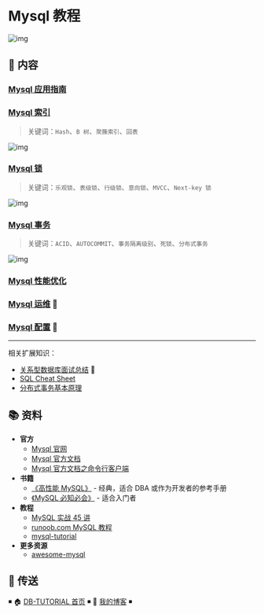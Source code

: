 # Mysql 教程

![img](http://dunwu.test.upcdn.net/snap/20200716103611.png)

## 📖 内容

### [Mysql 应用指南](mysql-quickstart.md)

### [Mysql 索引](mysql-index.md)

> 关键词：`Hash`、`B 树`、`聚簇索引`、`回表`

![img](http://dunwu.test.upcdn.net/snap/20200715172009.png)

### [Mysql 锁](mysql-lock.md)

> 关键词：`乐观锁`、`表级锁`、`行级锁`、`意向锁`、`MVCC`、`Next-key 锁`

![img](http://dunwu.test.upcdn.net/snap/20200716064947.png)

### [Mysql 事务](mysql-transaction.md)

> 关键词：`ACID`、`AUTOCOMMIT`、`事务隔离级别`、`死锁`、`分布式事务`

![img](http://dunwu.test.upcdn.net/snap/20200716074533.png)

### [Mysql 性能优化](mysql-optimization.md)

### [Mysql 运维](mysql-ops.md) 🔨

### [Mysql 配置](mysql-config.md) 🔨

---

相关扩展知识：

- [关系型数据库面试总结](https://github.com/dunwu/db-tutorial/blob/master/docs/sql/sql-interview.md) 💯
- [SQL Cheat Sheet](https://github.com/dunwu/db-tutorial/blob/master/docs/sql/sql-cheat-sheet.md)
- [分布式事务基本原理](https://github.com/dunwu/blog/blob/master/source/_posts/theory/distributed-transaction.md)

## 📚 资料

- **官方**
  - [Mysql 官网](https://www.mysql.com/)
  - [Mysql 官方文档](https://dev.mysql.com/doc/refman/8.0/en/)
  - [Mysql 官方文档之命令行客户端](https://dev.mysql.com/doc/refman/8.0/en/mysql.html)
- **书籍**
  - [《高性能 MySQL》](https://book.douban.com/subject/23008813/) - 经典，适合 DBA 或作为开发者的参考手册
  - [《MySQL 必知必会》](https://book.douban.com/subject/3354490/) - 适合入门者
- **教程**
  - [MySQL 实战 45 讲](https://time.geekbang.org/column/intro/139)
  - [runoob.com MySQL 教程](http://www.runoob.com/mysql/mysql-tutorial.html)
  - [mysql-tutorial](https://github.com/jaywcjlove/mysql-tutorial)
- **更多资源**
  - [awesome-mysql](https://github.com/jobbole/awesome-mysql-cn)

## 🚪 传送

◾ 🏠 [DB-TUTORIAL 首页](https://github.com/dunwu/db-tutorial) ◾ 🎯 [我的博客](https://github.com/dunwu/blog) ◾
